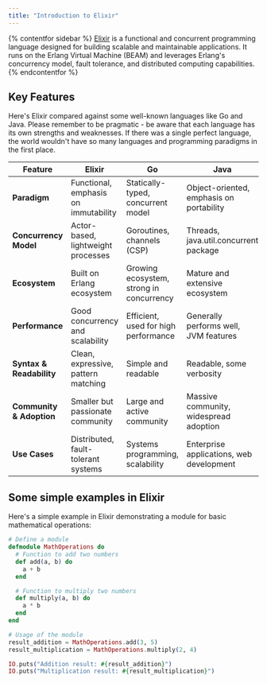 ```yaml
---
title: "Introduction to Elixir"
---
```

{% contentfor sidebar %}
[Elixir](https://elixir-lang.org/) is a functional and concurrent programming language designed for building scalable and maintainable applications. It runs on the Erlang Virtual Machine (BEAM) and leverages Erlang's concurrency model, fault tolerance, and distributed computing capabilities.
{% endcontentfor %}
## Key Features
Here's Elixir compared against some well-known languages like Go and Java. Please remember to be pragmatic - be aware that each language has its own strengths and weaknesses. If there was a single perfect language, the world wouldn't have so many languages and programming paradigms in the first place.

| **Feature**                | **Elixir**                               | **Go**                                | **Java**                              |
|----------------------------|------------------------------------------|---------------------------------------|---------------------------------------|
| **Paradigm**               | Functional, emphasis on immutability     | Statically-typed, concurrent model    | Object-oriented, emphasis on portability|
| **Concurrency Model**      | Actor-based, lightweight processes       | Goroutines, channels (CSP)            | Threads, java.util.concurrent package  |
| **Ecosystem**              | Built on Erlang ecosystem                | Growing ecosystem, strong in concurrency| Mature and extensive ecosystem        |
| **Performance**            | Good concurrency and scalability         | Efficient, used for high performance  | Generally performs well, JVM features |
| **Syntax & Readability**   | Clean, expressive, pattern matching      | Simple and readable                   | Readable, some verbosity               |
| **Community & Adoption**   | Smaller but passionate community         | Large and active community            | Massive community, widespread adoption|
| **Use Cases**              | Distributed, fault-tolerant systems       | Systems programming, scalability     | Enterprise applications, web development|

## Some simple examples in Elixir
Here's a simple example in Elixir demonstrating a module for basic mathematical operations:

```elixir
# Define a module
defmodule MathOperations do
  # Function to add two numbers
  def add(a, b) do
    a + b
  end

  # Function to multiply two numbers
  def multiply(a, b) do
    a * b
  end
end

# Usage of the module
result_addition = MathOperations.add(3, 5)
result_multiplication = MathOperations.multiply(2, 4)

IO.puts("Addition result: #{result_addition}")
IO.puts("Multiplication result: #{result_multiplication}")
```